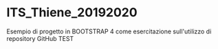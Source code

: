 # ITS_Thiene_20192020
Esempio di progetto in BOOTSTRAP 4 come esercitazione sull'utilizzo di repository GitHub
TEST

